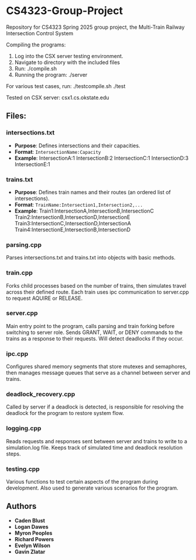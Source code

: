 # CS4323-Group-Project
Repository for CS4323 Spring 2025 group project, the Multi-Train Railway Intersection Control System

Compiling the programs:
1. Log into the CSX server testing environment.
2. Navigate to directory with the included files
3. Run:
./compile.sh
4. Running the program:
./server

For various test cases, run:
./testcompile.sh
./test

Tested on CSX server:
csx1.cs.okstate.edu

## Files:
### intersections.txt
- **Purpose**: Defines intersections and their capacities.
- **Format**: `IntersectionName:Capacity`
- **Example**:
IntersectionA:1 IntersectionB:2 IntersectionC:1 IntersectionD:3 IntersectionE:1

### trains.txt
- **Purpose**: Defines train names and their routes (an ordered list of intersections).
- **Format**: `TrainName:Intersection1,Intersection2,...`
- **Example**:
Train1:IntersectionA,IntersectionB,IntersectionC Train2:IntersectionB,IntersectionD,IntersectionE Train3:IntersectionC,IntersectionD,IntersectionA Train4:IntersectionE,IntersectionB,IntersectionD

### parsing.cpp
Parses intersections.txt and trains.txt into objects with basic methods.

### train.cpp
Forks child processes based on the number of trains, then simulates travel across their defined route. Each train uses ipc communication to server.cpp to request AQUIRE or RELEASE.

### server.cpp
Main entry point to the program, calls parsing and train forking before switching to server role. Sends GRANT, WAIT, or DENY commands to the trains as a response to their requests. Will detect deadlocks if they occur.

### ipc.cpp
Configures shared memory segments that store mutexes and semaphores, then manages message queues that serve as a channel between server and trains.

### deadlock_recovery.cpp
Called by server if a deadlock is detected, is responsible for resolving the deadlock for the program to restore system flow.

### logging.cpp
Reads requests and responses sent between server and trains to write to a simulation.log file. Keeps track of simulated time and deadlock resolution steps.

### testing.cpp
Various functions to test certain aspects of the program during development. Also used to generate various scenarios for the program.

## Authors
- **Caden Blust**
- **Logan Dawes**
- **Myron Peoples**
- **Richard Powers**
- **Evelyn Wilson**
- **Gavin Zlatar**
